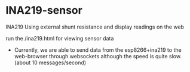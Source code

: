 # INA219-sensor
INA219 Using external shunt resistance and display readings on the web


run the /ina219.html for viewing sensor data

* Currently, we are able to send data from the esp8266+ina219 to the web-browser through websockets although the speed is quite slow. (about 10 messages/second)
